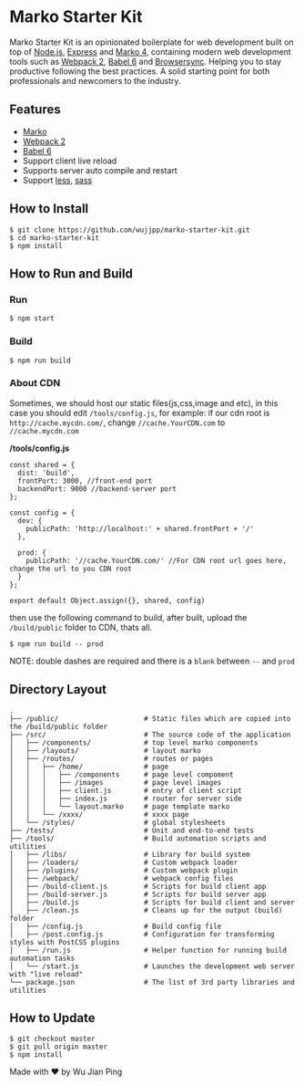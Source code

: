 # Marko Starter Kit

Marko Starter Kit is an opinionated boilerplate for web
development built on top of [Node.js](https://nodejs.org/),
[Express](http://expressjs.com/) and
[Marko 4](http://markojs.com/), containing modern web development
tools such as [Webpack 2](http://webpack.github.io/), [Babel 6](https://babeljs.io/)
and [Browsersync](http://www.browsersync.io/). Helping you to stay productive
following the best practices. A solid starting point for both professionals
and newcomers to the industry.

## Features
- [Marko](http://markojs.com/)
- [Webpack 2](https://webpack.js.org/)
- [Babel 6](https://babeljs.io/)
- Support client live reload
- Supports server auto compile and restart
- Support [less](http://lesscss.org/), [sass](https://sass-lang.com/)

## How to Install
```shell
$ git clone https://github.com/wujjpp/marko-starter-kit.git
$ cd marko-starter-kit
$ npm install
```

## How to Run and Build
### Run
```shell
$ npm start
 ```

### Build
```shell
$ npm run build
```

### About CDN
Sometimes, we should host our static files(js,css,image and etc), in this case you should edit `/tools/config.js`,
for example: if our cdn root is `http://cache.mycdn.com/`, change `//cache.YourCDN.com` to `//cache.mycdn.com`

__/tools/config.js__
```
const shared = {
  dist: 'build',
  frontPort: 3000, //front-end port
  backendPort: 9000 //backend-server port
};

const config = {
  dev: {
    publicPath: 'http://localhost:' + shared.frontPort + '/'
  },

  prod: {
    publicPath: '//cache.YourCDN.com/' //For CDN root url goes here, change the url to you CDN root
  }
};

export default Object.assign({}, shared, config)
```
then use the following command to build, after built, upload the `/build/public` folder to CDN,  thats all.
```shell
$ npm run build -- prod
```
NOTE: double dashes are required and there is a `blank` between `--` and `prod`

## Directory Layout
```
.
├── /public/                     # Static files which are copied into the /build/public folder
├── /src/                        # The source code of the application
│   ├── /components/             # top level marko components
│   ├── /layouts/                # layout marko
│   ├── /routes/                 # routes or pages
│   │   ├── /home/               # page
│   │   │   ├── /components      # page level compoment
│   │   │   ├── /images          # page level images
│   │   │   ├── client.js        # entry of client script
│   │   │   ├── index.js         # router for server side
│   │   │   └── layout.marko     # page template marko
│   │   └── /xxxx/               # xxxx page    
│   └── /styles/                 # global stylesheets
├── /tests/                      # Unit and end-to-end tests
├── /tools/                      # Build automation scripts and utilities
│   ├── /libs/                   # Library for build system
│   ├── /loaders/                # Custom webpack loader
│   ├── /plugins/                # Custom webpack plugin
│   ├── /webpack/                # webpack config files
│   ├── /build-client.js         # Scripts for build client app
│   ├── /build-server.js         # Scripts for build server app
│   ├── /build.js                # Scripts for build client and server
│   ├── /clean.js                # Cleans up for the output (build) folder
│   ├── /config.js               # Build config file
│   ├── /post.config.js          # Configuration for transforming styles with PostCSS plugins
│   ├── /run.js                  # Helper function for running build automation tasks
│   └── /start.js                # Launches the development web server with "live reload"
└── package.json                 # The list of 3rd party libraries and utilities
```

## How to Update
```shell
$ git checkout master
$ git pull origin master
$ npm install
```

Made with ♥ by Wu Jian Ping
